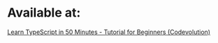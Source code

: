 # Available at:

[Learn TypeScript in 50 Minutes - Tutorial for Beginners (Codevolution)](https://www.youtube.com/watch?v=WBPrJSw7yQA)
